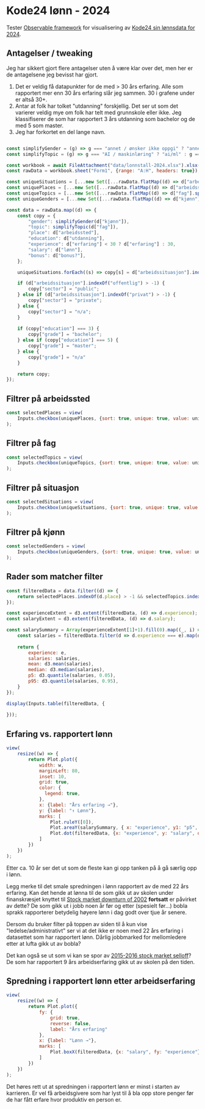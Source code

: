Kode24 lønn - 2024
==================

Tester [Observable framework](https://observablehq.com/framework/) for visualisering 
av [Kode24 sin lønnsdata for 2024](https://www.kode24.no/artikkel/her-er-lonnstallene-for-norske-utviklere-2024/81507953).


## Antagelser / tweaking

Jeg har sikkert gjort flere antagelser uten å være klar over det, men her er de antagelsene jeg bevisst har gjort.

1. Det er veldig få datapunkter for de med > 30 års erfaring. Alle som rapportert mer enn 30 års erfaring slår jeg sammen. 30 i grafene under er altså 30+.
2. Antar at folk har tolket "utdanning" forskjellig. Det ser ut som det varierer veldig mye om folk har telt med grunnskole eller ikke. Jeg klassifiserer de som har rapportert 3 års utdanning som bachelor og de med 5 som master.
3. Jeg har forkortet en del lange navn.

```js

const simplifyGender = (g) => g === "annet / ønsker ikke oppgi" ? "annet/ukjent" : g;
const simplifyTopic = (g) => g === "AI / maskinlæring" ? "ai/ml" : g === "embedded / IOT / maskinvare" ? "IOT" : g;

const workbook = await FileAttachment("data/lonnstall-2024.xlsx").xlsx();
const rawData = workbook.sheet("Form1", {range: "A:H", headers: true});

const uniqueSituations = [...new Set([...rawData.flatMap((d) => d["arbeidssituasjon"].split(", "))])].map((s) => s === "frilans / selvstendig næringsdrivende" ? "frilans" : s).map(s => s === "offentlig/kommunal sektor" ? "offentlig" : s)
const uniquePlaces = [...new Set([...rawData.flatMap((d) => d["arbeidssted"].split(", "))])];
const uniqueTopics = [...new Set([...rawData.flatMap((d) => d["fag"].split(", "))])].map(simplifyTopic);
const uniqueGenders = [...new Set([...rawData.flatMap((d) => d["kjønn"].split(", "))])].map(simplifyGender);

const data = rawData.map((d) => {
    const copy = {
        "gender": simplifyGender(d["kjønn"]),
        "topic": simplifyTopic(d["fag"]),
        "place": d["arbeidssted"],
        "education": d["utdanning"],
        "experience": d["erfaring"] < 30 ? d["erfaring"] : 30,
        "salary": d["lønn"],
        "bonus": d["bonus?"],
    };

    uniqueSituations.forEach((s) => copy[s] = d["arbeidssituasjon"].indexOf(s) > -1 ? "Ja" : "Nei");

    if (d["arbeidssituasjon"].indexOf("offentlig") > -1) {
        copy["sector"] = "public";
    } else if (d["arbeidssituasjon"].indexOf("privat") > -1) {
        copy["sector"] = "private";
    } else {
        copy["sector"] = "n/a";
    }
    
    if (copy["education"] === 3) {
        copy["grade"] = "bachelor";
    } else if (copy["education"] === 5) {
        copy["grade"] = "master";
    } else {
        copy["grade"] = "n/a"
    }

    return copy;
});
```

## Filtrer på arbeidssted

```js
const selectedPlaces = view(
    Inputs.checkbox(uniquePlaces, {sort: true, unique: true, value: uniquePlaces})
);
```

## Filtrer på fag

```js
const selectedTopics = view(
    Inputs.checkbox(uniqueTopics, {sort: true, unique: true, value: uniqueTopics})
);
```

## Filtrer på situasjon

```js
const selectedSituations = view(
    Inputs.checkbox(uniqueSituations, {sort: true, unique: true, value: uniqueSituations})
);
```

## Filtrer på kjønn

```js
const selectedGenders = view(
    Inputs.checkbox(uniqueGenders, {sort: true, unique: true, value: uniqueGenders})
);
```


## Rader som matcher filter

```js
const filteredData = data.filter((d) => {
    return selectedPlaces.indexOf(d.place) > -1 && selectedTopics.indexOf(d.topic) > -1 && selectedSituations.some((s) => d[s] === "Ja") && selectedGenders.indexOf(d.gender) > -1
});
```

```js
const experienceExtent = d3.extent(filteredData, (d) => d.experience);
const salaryExtent = d3.extent(filteredData, (d) => d.salary);

const salarySummary = Array(experienceExtent[1]+1).fill(0).map((_, i) => i).map((e) => {
    const salaries = filteredData.filter(d => d.experience === e).map(d => d.salary);
    
    return {
        experience: e,
        salaries: salaries,
        mean: d3.mean(salaries),
        median: d3.median(salaries),
        p5: d3.quantile(salaries, 0.05),
        p95: d3.quantile(salaries, 0.95),
    }
});
```

```js
display(Inputs.table(filteredData, {
    
}));
```



## Erfaring vs. rapportert lønn 


```js
view(
    resize((w) => {
        return Plot.plot({
            width: w,
            marginLeft: 80,
            inset: 10,
            grid: true,
            color: {
              legend: true,
            },
            x: {label: "Års erfaring →"},
            y: {label: "↑ Lønn"},
            marks: [
                Plot.ruleY([0]),
                Plot.areaY(salarySummary, { x: "experience", y1: "p5", y2: "p95", fill: "lightgray", "curve": "natural" }),
                Plot.dot(filteredData, {x: "experience", y: "salary", opacity: 0.7})
            ]
        })
    })
);
```

Etter ca. 10 år ser det ut som de fleste kan gi opp tanken på å gå særlig opp i lønn.

Legg merke til det smale spredningen i lønn rapportert av de med 22 års erfaring. Kan det hende at lønna til de som gikk ut av
skolen under finanskræsjet knyttet til [Stock market downturn of 2002](https://en.wikipedia.org/wiki/Stock_market_downturn_of_2002) 
**fortsatt** er påvirket av dette? De som gikk ut i jobb noen år før og etter (spesielt før...) bobla sprakk rapporterer betydelig 
høyere lønn i dag godt over tjue år senere.

Dersom du bruker filter på toppen av siden til å kun vise "ledelse/administrativt" ser vi at det ikke
er noen med 22 års erfaring i datasettet som har rapportert lønn. Dårlig jobbmarked for mellomledere etter 
at lufta gikk ut av bobla?

Det kan også se ut som vi kan se spor av [2015-2016 stock market selloff](https://en.wikipedia.org/wiki/2015%E2%80%932016_stock_market_selloff)? 
De som har rapportert 9 års arbeidserfaring gikk ut av skolen på den tiden. 

## Spredning i rapportert lønn etter arbeidserfaring 

```js
view(
    resize((w) => {
        return Plot.plot({
            fy: {
                grid: true,
                reverse: false,
                label: "Års erfaring"
            },
            x: {label: "Lønn →"},
            marks: [
                Plot.boxX(filteredData, {x: "salary", fy: "experience"})
            ]
        })
    })
);
```

Det høres rett ut at spredningen i rapportert lønn er minst i starten av karrieren. Er vel få arbeidsgivere som har
lyst til å bla opp store penger før de har fått erfare hvor produktiv en person er.


```js

```

```js

```